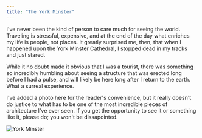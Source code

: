 ```yaml
---
title: "The York Minster"
---
```


I've never been the kind of person to care much for seeing the world. Traveling is stressful, expensive, and at the end of the day what enriches my life is people, not places. It greatly surprised me, then, that when I happened upon the York Minster Cathedral, I stopped dead in my tracks and just stared.

While it no doubt made it obvious that I was a tourist, there was something so incredibly humbling about seeing a structure that was erected long before I had a pulse, and will likely be here long after I return to the earth. What a surreal experience.

I've added a photo here for the reader's convenience, but it really doesn't do justice to what has to be one of the most incredible pieces of architecture I've ever seen. If you get the opportunity to see it or something like it, please do; you won't be dissapointed.

![York Minster](https://github.com/NJeffRob/njeffrob.github.io/tree/master/assets/images/york_cathedral.jpg)
